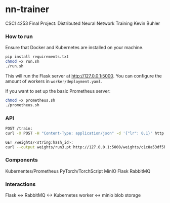 # nn-trainer

CSCI 4253 Final Project: Distributed Neural Network Training
Kevin Buhler

### How to run

Ensure that Docker and Kubernetes are installed on your machine. 

```bash
pip install requirements.txt
chmod +x run.sh
./run.sh
```

This will run the Flask server at http://127.0.0.1:5000. You can configure the amount of workers in ```worker/deployment.yaml```.

If you want to set up the basic Prometheus server:
```bash
chmod +x prometheus.sh
./prometheus.sh
```


### API 

```bash
POST /train:
curl -X POST -H "Content-Type: application/json" -d '{"lr": 0.1}' http://127.0.0.1:5000/train
```

```bash
GET /weights/<string:hash_id>:
curl --output weights/run3.pt http://127.0.0.1:5000/weights/c1c8a53df5be3a2f7e73f6e3b7efe44553ae26ca448818d39404b75a7a9b3875
```

### Components
Kubernentes/Prometheus
PyTorch/TorchScript
MinIO
Flask
RabbitMQ

### Interactions
Flask <-> RabbitMQ <-> Kubernetes worker <-> minio blob storage
